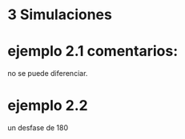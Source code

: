 # 3 Simulaciones

# ejemplo 2.1 comentarios:
no se puede diferenciar.

# ejemplo 2.2
un desfase de 180
